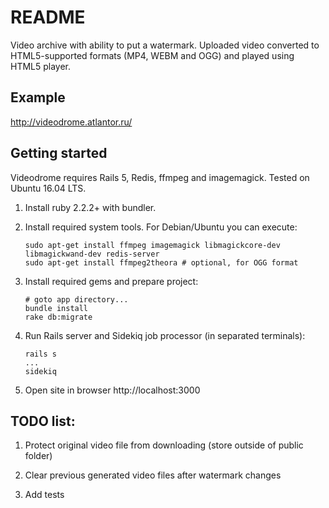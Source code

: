 # README

Video archive with ability to put a watermark. Uploaded video converted
to HTML5-supported formats (MP4, WEBM and OGG) and played using HTML5 player.

## Example

http://videodrome.atlantor.ru/

## Getting started

Videodrome requires Rails 5, Redis, ffmpeg and imagemagick.
Tested on Ubuntu 16.04 LTS.

1. Install ruby 2.2.2+ with bundler.

2. Install required system tools. For Debian/Ubuntu you can execute:
    ```
    sudo apt-get install ffmpeg imagemagick libmagickcore-dev libmagickwand-dev redis-server
    sudo apt-get install ffmpeg2theora # optional, for OGG format

    ```

3. Install required gems and prepare project:
    ```
    # goto app directory...
    bundle install
    rake db:migrate
    ```

4. Run Rails server and Sidekiq job processor (in separated terminals):
    ```
    rails s
    ...
    sidekiq
    ```

5. Open site in browser http://localhost:3000

## TODO list:

1. Protect original video file from downloading (store outside of public folder)

2. Clear previous generated video files after watermark changes

3. Add tests